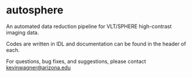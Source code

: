 # autosphere
An automated data reduction pipeline for VLT/SPHERE high-contrast imaging data.

Codes are written in IDL and documentation can be found in the header of each.

For questions, bug fixes, and suggestions, please contact kevinwagner@arizona.edu
